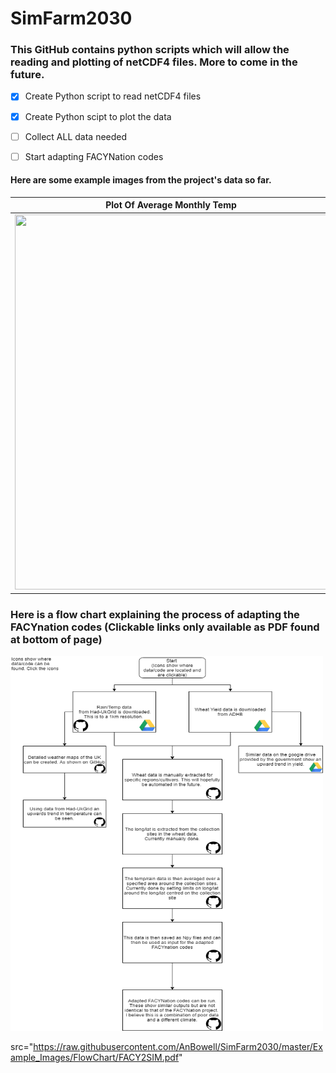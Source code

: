 
# SimFarm2030

### This GitHub contains python scripts which will allow the reading and plotting of netCDF4 files. More to come in the future.


- [x] Create Python script to read netCDF4 files
- [x] Create Python scipt to plot the data
- [ ] Collect ALL data needed
- [ ] Start adapting FACYNation codes



#### Here are some example images from the project's data so far. 



Plot Of Average Monthly Temp | Plot Of Daily Rainfall
------------ | -------------
<img src="https://raw.githubusercontent.com/AnBowell/SimFarm2030/master/Example_Images/month_temps.gif" width="500" height="600">| <img src="https://raw.githubusercontent.com/AnBowell/SimFarm2030/master/Example_Images/day_rain.gif" width="500" height="600">

### Here is a flow chart explaining the process of adapting the FACYnation codes (Clickable links only available as PDF found at bottom of page)


<img src="https://raw.githubusercontent.com/AnBowell/SimFarm2030/master/Example_Images/FlowChart/f2s.png" width="500" height="600">

src="https://raw.githubusercontent.com/AnBowell/SimFarm2030/master/Example_Images/FlowChart/FACY2SIM.pdf" 


